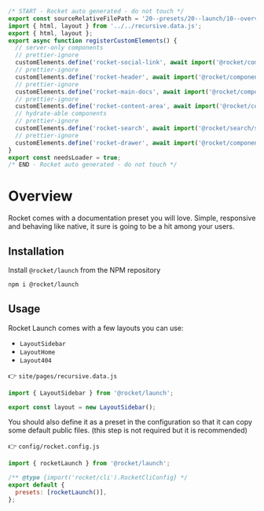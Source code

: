 ```js server
/* START - Rocket auto generated - do not touch */
export const sourceRelativeFilePath = '20--presets/20--launch/10--overview.rocket.md';
import { html, layout } from '../../recursive.data.js';
export { html, layout };
export async function registerCustomElements() {
  // server-only components
  // prettier-ignore
  customElements.define('rocket-social-link', await import('@rocket/components/social-link.js').then(m => m.RocketSocialLink));
  // prettier-ignore
  customElements.define('rocket-header', await import('@rocket/components/header.js').then(m => m.RocketHeader));
  // prettier-ignore
  customElements.define('rocket-main-docs', await import('@rocket/components/main-docs.js').then(m => m.RocketMainDocs));
  // prettier-ignore
  customElements.define('rocket-content-area', await import('@rocket/components/content-area.js').then(m => m.RocketContentArea));
  // hydrate-able components
  // prettier-ignore
  customElements.define('rocket-search', await import('@rocket/search/search.js').then(m => m.RocketSearch));
  // prettier-ignore
  customElements.define('rocket-drawer', await import('@rocket/components/drawer.js').then(m => m.RocketDrawer));
}
export const needsLoader = true;
/* END - Rocket auto generated - do not touch */
```

# Overview

Rocket comes with a documentation preset you will love. Simple, responsive and behaving like native, it sure is going to be a hit among your users.

## Installation

Install `@rocket/launch` from the NPM repository

```bash
npm i @rocket/launch
```

## Usage

Rocket Launch comes with a few layouts you can use:

- `LayoutSidebar`
- `LayoutHome`
- `Layout404`

👉 `site/pages/recursive.data.js`

```js
import { LayoutSidebar } from '@rocket/launch';

export const layout = new LayoutSidebar();
```

You should also define it as a preset in the configuration so that it can copy some default public files.
(this step is not required but it is recommended)

👉 `config/rocket.config.js`

```js
import { rocketLaunch } from '@rocket/launch';

/** @type {import('rocket/cli').RocketCliConfig} */
export default {
  presets: [rocketLaunch()],
};
```
